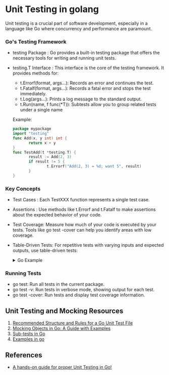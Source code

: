 # Unit Testing in golang 

Unit testing is a crucial part of software development, especially in a language like Go where concurrency and performance are paramount.


### Go's Testing Framework

- testing Package : Go provides a built-in testing package that offers the necessary tools for writing and running unit tests.
- testing.T Interface : This interface is the core of the testing framework. It provides methods for:
    - t.Errorf(format, args...): Records an error and continues the test.
    - t.Fatalf(format, args...): Records a fatal error and stops the test immediately.
    - t.Log(args...): Prints a log message to the standard output.
    - t.Run(name, f func(*T)): Subtests allow you to group related tests under a single name

    Example:
     ```go
    package mypackage
    import "testing"
    func Add(x, y int) int {
            return x + y
    }
    func TestAdd(t *testing.T) {
            result := Add(2, 3)
            if result != 5 {
                    t.Errorf("Add(2, 3) = %d; want 5", result)
            }
    }
    ```
 ###  Key Concepts

 - Test Cases :   Each TestXXX function represents a single test case.
 - Assertions :  Use methods like t.Errorf and t.Fatalf to make assertions about the expected behavior of your code.
 - Test Coverage:  Measure how much of your code is executed by your tests. Tools like go test -cover can help you identify areas with low coverage.
 - Table-Driven Tests:   For repetitive tests with varying inputs and expected outputs, use table-driven tests:
    <details>
        <summary>Go Example</summary>
            <pre>
              <code>
      func TestAddTableDriven(t *testing.T) {
        tests := []struct {
                x, y, expected int
        }{
                {2, 3, 5},
                {0, 0, 0},
                {-1, 1, 0},
        }

        for _, tt := range tests {
                result := Add(tt.x, tt.y)
                if result != tt.expected {
                        t.Errorf("Add(%d, %d) = %d; want %d", tt.x, tt.y, result, tt.expected)
                }
        }
    }
                </code>
        </pre>
    </details>

 ### Running Tests

- go test: Run all tests in the current package.
- go test -v: Run tests in verbose mode, showing output for each test.
- go test -cover: Run tests and display test coverage information.   

##  Unit Testing and Mocking Resources

1. [Recommended Structure and Rules for a Go Unit Test File](golang_unit_test_structure.md)
2. [Mocking Objects in Go: A Guide with Examples](mocking_in_golang.md)
3. [Sub-tests in Go](sub_tests.md)
4. [Examples in go](exmples_in_go.md)

## References 
- [A hands-on guide for proper Unit Testing in Go!](https://www.youtube.com/watch?v=W4njY-VzkUU)
